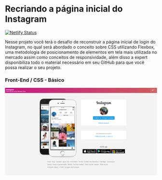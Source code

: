 # Recriando a página inicial do Instagram

[![Netlify Status](https://api.netlify.com/api/v1/badges/eb8258d6-58ef-4c2d-b10e-832b37b84935/deploy-status)](https://app.netlify.com/sites/instagram-loginpage-dio/deploys)

Nesse projeto você terá o desafio de reconstruir a página inicial de login do Instagram, no qual será abordado o conceito sobre CSS utilizando Flexbox, uma metodologia de posicionamento de elementos em tela mais utilizada no mercado assim como conceitos de responsividade, além disso a expert disponibiliza todo o material necessário em seu GitHub para que você possa realizar o seu projeto.

### Front-End / CSS - Básico

![DIOInstagramLoginPage](https://github.com/alexcamargos/DIOInstagramLoginPage/blob/2304b88dfebb6cc70b401fb2331e11b62a615740/img/readme/instagram-loginpage-dio.netlify.app.png)
